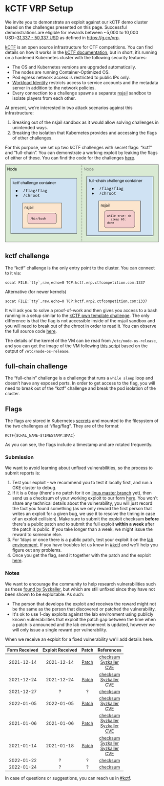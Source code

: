 # kCTF VRP Setup

We invite you to demonstrate an exploit against our kCTF demo cluster based on the challenges presented on this page. Successful demonstrations are eligible for rewards between ~5,000 to 10,000 USD~[31,337 - 50,337 USD](https://security.googleblog.com/2021/11/trick-treat-paying-leets-and-sweets-for.html) as defined in https://g.co/vrp.

[kCTF](https://github.com/google/kctf) is an open source infrastructure for CTF competitions. You can find details on how it works in the [kCTF documentation](https://google.github.io/kctf/introduction.html), but in short, it’s running on a hardened Kubernetes cluster with the following security features:

*   The OS and Kubernetes versions are upgraded automatically.
*   The nodes are running Container-Optimized OS.
*   Pod egress network access is restricted to public IPs only.
*   [Workload Identity](https://cloud.google.com/blog/products/containers-kubernetes/introducing-workload-identity-better-authentication-for-your-gke-applications) restricts access to service accounts and the metadata server in addition to the network policies.
*   Every connection to a challenge spawns a separate [nsjail](https://github.com/google/nsjail) sandbox to isolate players from each other.

At present, we’re interested in two attack scenarios against this infrastructure:

1. Breaking out of the nsjail sandbox as it would allow solving challenges in unintended ways.
2. Breaking the isolation that Kubernetes provides and accessing the flags of other challenges.

For this purpose, we set up two kCTF challenges with secret flags: “kctf” and “full-chain”. You can demonstrate a working exploit by leaking the flags of either of these.
You can find the code for the challenges
[here](https://github.com/google/google-ctf/tree/master/vrp).

![drawing showing the location of the flags](./images/flag-locations.png)


## kctf challenge

The “kctf” challenge is the only entry point to the cluster. You can connect to it via:


```
socat FILE:`tty`,raw,echo=0 TCP:kctf.vrp.ctfcompetition.com:1337
```

Alternative (for newer kernels)
```
socat FILE:`tty`,raw,echo=0 TCP:kctf.vrp2.ctfcompetition.com:1337
```


It will ask you to solve a proof-of-work and then gives you access to a bash running in a setup similar to the [kCTF pwn template challenge](https://github.com/google/kctf/tree/beta/dist/challenge-templates/pwn). The only difference is that the flag is not accessible inside of the nsjail sandbox and you will need to break out of the chroot in order to read it. You can observe the full source code [here](https://github.com/google/google-ctf/tree/master/vrp).

The details of the kernel of the VM can be read from `/etc/node-os-release`, and you can get the image of the VM following [this script](https://gist.github.com/sirdarckcat/568934df2b33a125b0b0f42a5366df8c) based on the output of `/etc/node-os-release`.


## full-chain challenge

The “full-chain” challenge is a challenge that runs a `while sleep` loop and doesn’t have any exposed ports. In order to get access to the flag, you will need to break out of the “kctf” challenge and break the pod isolation of the cluster.


## Flags

The flags are stored in Kubernetes [secrets](https://kubernetes.io/docs/concepts/configuration/secret/) and mounted to the filesystem of the two challenges at “/flag/flag”. They are of the format:


```
KCTF{$CHAL_NAME-$TIMESTAMP:$MAC}
```


As you can see, the flags include a timestamp and are rotated frequently.

### Submission

We want to avoid learning about unfixed vulnerabilities, so the process to submit reports is:
  1. Test your exploit - we recommend you to test it locally first, and run a GKE cluster to debug.
  2. If it is a 0day (there's no patch for it on [linus master branch](https://github.com/torvalds/linux/tree/master) yet), then send us a checksum of your working exploit to our form [here](https://docs.google.com/forms/d/e/1FAIpQLSeQf6aWmIIjtG4sbEKfgOBK0KL3zzeHCrsgA1EcPr-xsFAk7w/viewform). You won't share any technical details about the vulnerability, you will just record the fact you found something (as we only reward the first person that writes an exploit for a given bug, we use it to resolve the timing in case of an exploit collision). Make sure to submit the exploit checksum **before** there's a public patch and to submit the full exploit **within a week** after the patch is public. If you take longer than a week, we might issue the reward to someone else.
  3. For 1days or once there is a public patch, test your exploit it on the [lab environment](#kctf-challenge). If you have troubles let us know in [#kctf](https://discord.gg/V8UqnZ6JBG) and we'll help you figure out any problems.
  4. Once you get the flag, send it together with the patch and the exploit [here](https://docs.google.com/forms/d/e/1FAIpQLSeQf6aWmIIjtG4sbEKfgOBK0KL3zzeHCrsgA1EcPr-xsFAk7w/viewform).

### Notes

We want to encourage the community to help research vulnerabilities such as those [found by Syzkaller](https://syzkaller.appspot.com/upstream#open), but which are still unfixed since they have not been shown to be exploitable. As such:



*   The person that develops the exploit and receives the reward might not be the same as the person that discovered or patched the vulnerability.
*   It's ok to use 1-day exploits against the lab environment using publicly known vulnerabilities that exploit the patch gap between the time when a patch is announced and the lab environment is updated, however we will only issue a single reward per vulnerability.


When we receive an exploit for a fixed vulnerability we'll add details here.

|Form Received|Exploit Received|Patch|References|
|:--:|:--:|:--:|:--:|
|2021-12-14|2021-12-14|[Patch](https://git.kernel.org/pub/scm/linux/kernel/git/torvalds/linux.git/commit/?id=3b0462726e7ef281c35a7a4ae33e93ee2bc9975b)|[checksum](#93d608415be627643697d554c00ce93c9ea434619a8ea220e1c1cc21902930cf)<br/>[Syzkaller](https://syzkaller.appspot.com/bug?id=1bef50bdd9622a1969608d1090b2b4a588d0c6ac)<br/>[CVE](https://cve.mitre.org/cgi-bin/cvename.cgi?name=2021-4154)|
|2021-12-24|2021-12-24|[Patch](https://git.kernel.org/pub/scm/linux/kernel/git/torvalds/linux.git/commit/?id=3b0462726e7ef281c35a7a4ae33e93ee2bc9975b)|[checksum](#021590cc2ea40a4134d06a87d9e66b4885f41915efce8a02b2498ff1c2f3170d)<br/>[Syzkaller](https://syzkaller.appspot.com/bug?id=1bef50bdd9622a1969608d1090b2b4a588d0c6ac)<br/>[CVE](https://cve.mitre.org/cgi-bin/cvename.cgi?name=2021-4154)|
|2021-12-27|?|?|[checksum](#dfad77dfb3fdd5c640834f548cba6c90bacf8f14a5e7eb9a980b61ea084fb03b)|
|2022-01-05|2022-01-05|[Patch](https://git.kernel.org/pub/scm/linux/kernel/git/torvalds/linux.git/commit/?id=ec6af094ea28f0f2dda1a6a33b14cd57e36a9755)|[checksum](#b3b0e71c36081fdf58bc63fafec32007e45ea1f4a7ca4b7d7432b7a2be512bf3)<br/>[Syzkaller](https://syzkaller.appspot.com/bug?id=8b2fd4b920d0bb1e6d9c839a1da0a6b5f5c1b118)<br/>[CVE](https://cve.mitre.org/cgi-bin/cvename.cgi?name=2021-22600)|
|2021-01-06|2021-01-06|[Patch](https://git.kernel.org/pub/scm/linux/kernel/git/torvalds/linux.git/commit/?id=722d94847de29310e8aa03fcbdb41fc92c521756)|[checksum](#60f8c7ce4b322a0c92aaf96f9f2363508ba70db2cc96483dbf989d822323998e)<br/>[Syzkaller](https://syzkaller.appspot.com/bug?id=53c05996968fc87df17de205b461f4f96d5b5907)<br/>[Syzkaller](https://syzkaller.appspot.com/bug?id=852ddf3aee4937a946abb6b1331c4336122981b9)<br/>[CVE](https://cve.mitre.org/cgi-bin/cvename.cgi?name=CVE-2022-0185)|
|2021-01-14|2021-01-18|[Patch](https://git.kernel.org/pub/scm/linux/kernel/git/torvalds/linux.git/commit/?id=722d94847de29310e8aa03fcbdb41fc92c521756)|[checksum](#76a3b66a6272dccbb7c6b6d89683845b4e3c47cb13bda4e0e8095e9b9adebc38)<br/>[Syzkaller](https://syzkaller.appspot.com/bug?id=53c05996968fc87df17de205b461f4f96d5b5907)<br/>[Syzkaller](https://syzkaller.appspot.com/bug?id=852ddf3aee4937a946abb6b1331c4336122981b9)<br/>[CVE](https://cve.mitre.org/cgi-bin/cvename.cgi?name=CVE-2022-0185)|
|2022-01-22|?|?|[checksum](#5859a79450bdebdaa4a9f41c187ab5cafd2666f102d3cdb77382b0bd5234ae86)|
|2022-01-24|?|?|[checksum](#f3c5659e93474c9434a7afb8120f139d78930fc2)|


In case of questions or suggestions, you can reach us in [#kctf](https://discord.gg/V8UqnZ6JBG).
